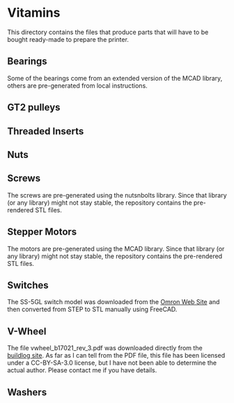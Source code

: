 # Vitamins

This directory contains the files that produce parts that will have to be bought ready-made to prepare the printer.

## Bearings

Some of the bearings come from an extended version of the MCAD library, others are pre-generated from local 
instructions.

## GT2 pulleys

## Threaded Inserts

## Nuts

## Screws

The screws are pre-generated using the nutsnbolts library. Since that library (or any library) might not stay stable,
the repository contains the pre-rendered STL files.

## Stepper Motors

The motors are pre-generated using the MCAD library. Since that library (or any library) might not stay stable,
the repository contains the pre-rendered STL files.

## Switches

The SS-5GL switch model was downloaded from the [Omron Web Site](https://www.omron.com/ecb/products/sw/12/ss.html) and
then converted from STEP to STL manually using FreeCAD.

## V-Wheel

The file vwheel_b17021_rev_3.pdf was downloaded directly from the 
[buildlog site](http://www.buildlog.net/documents/b17021_rev_3.pdf). As far as I can tell from the PDF file, this file
has been licensed under a CC-BY-SA-3.0 license, but I have not been able to determine the actual author. Please 
contact me if you have details.

## Washers

